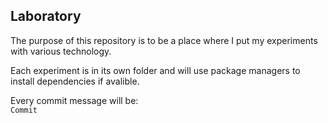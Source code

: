 Laboratory
---

The purpose of this repository is to be a place where I put my experiments with various technology.

Each experiment is in its own folder and will use package managers to install dependencies if avalible.

Every commit message will be:  
`Commit`